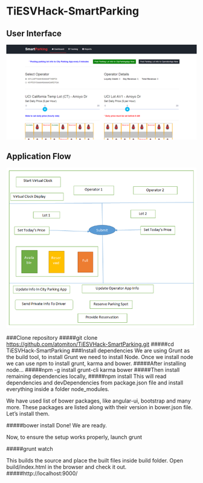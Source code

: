 # TiESVHack-SmartParking
## User Interface
![alt tag](https://github.com/atomiton/TiESVHack-SmartParking/blob/master/Smart_Parking.png)
## Application Flow
![alt tag](https://github.com/atomiton/TiESVHack-SmartParking/blob/master/Smart_Parking_Fig.png)

###Clone repository
#####git clone https://github.com/atomiton/TiESVHack-SmartParking.git
#####cd TiESVHack-SmartParking
###Install dependencies
We are using Grunt as the build tool, to install Grunt we need to install Node.
Once we install node we can use npm to install grunt, karma and bower.
#####After installing node…
#####npm -g install grunt-cli karma bower
#####Then install remaining dependencies locally,
#####npm install
This will read dependencies and devDependencies from package.json file and install everything inside a folder node_modules.

We have used list of bower packages, like angular-ui, bootstrap and many more. These packages are listed along with their version in bower.json file.
Let’s install them.

#####bower install
Done! We are ready. 

Now, to ensure the setup works properly, launch grunt

#####grunt watch

This builds the source and place the built files inside build folder. Open build/index.html in the browser and check it out.
#####http://localhost:9000/
